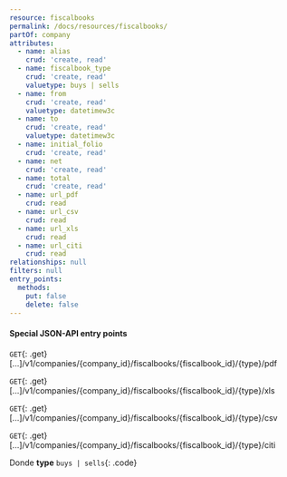 ```yaml
---
resource: fiscalbooks
permalink: /docs/resources/fiscalbooks/
partOf: company
attributes:
  - name: alias
    crud: 'create, read'
  - name: fiscalbook_type
    crud: 'create, read'
    valuetype: buys | sells
  - name: from
    crud: 'create, read'
    valuetype: datetimew3c
  - name: to
    crud: 'create, read'
    valuetype: datetimew3c
  - name: initial_folio
    crud: 'create, read'
  - name: net
    crud: 'create, read'
  - name: total
    crud: 'create, read'
  - name: url_pdf
    crud: read
  - name: url_csv
    crud: read
  - name: url_xls
    crud: read
  - name: url_citi
    crud: read
relationships: null
filters: null
entry_points:
  methods:
    put: false
    delete: false
---
```


#### Special JSON-API entry points
`GET`{: .get} [...]/v1/companies/{company_id}/fiscalbooks/{fiscalbook_id}/{type}/pdf

`GET`{: .get} [...]/v1/companies/{company_id}/fiscalbooks/{fiscalbook_id}/{type}/xls

`GET`{: .get} [...]/v1/companies/{company_id}/fiscalbooks/{fiscalbook_id}/{type}/csv

`GET`{: .get} [...]/v1/companies/{company_id}/fiscalbooks/{fiscalbook_id}/{type}/citi

Donde
**type** `buys | sells`{: .code}
